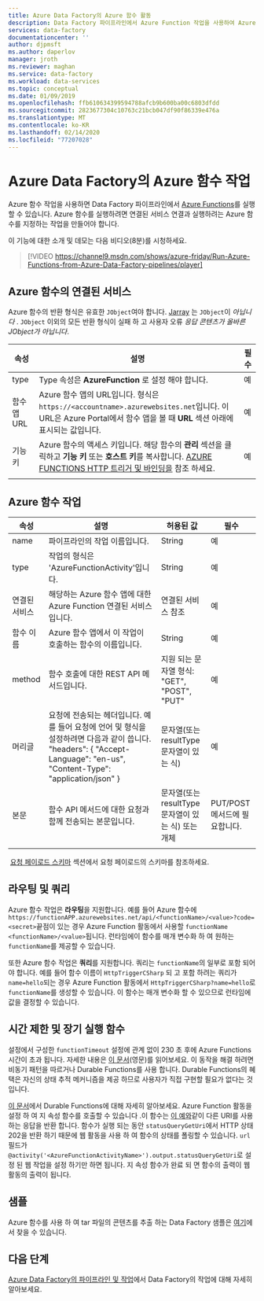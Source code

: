 ```yaml
---
title: Azure Data Factory의 Azure 함수 활동
description: Data Factory 파이프라인에서 Azure Function 작업을 사용하여 Azure 함수를 실행하는 방법 알아보기
services: data-factory
documentationcenter: ''
author: djpmsft
ms.author: daperlov
manager: jroth
ms.reviewer: maghan
ms.service: data-factory
ms.workload: data-services
ms.topic: conceptual
ms.date: 01/09/2019
ms.openlocfilehash: ffb610634399594788afcb9b600ba00c6803dfdd
ms.sourcegitcommit: 2823677304c10763c21bcb047df90f86339e476a
ms.translationtype: MT
ms.contentlocale: ko-KR
ms.lasthandoff: 02/14/2020
ms.locfileid: "77207028"
---
```

# <a name="azure-function-activity-in-azure-data-factory"></a>Azure Data Factory의 Azure 함수 작업

Azure 함수 작업을 사용하면 Data Factory 파이프라인에서 [Azure Functions](../azure-functions/functions-overview.md)를 실행할 수 있습니다. Azure 함수를 실행하려면 연결된 서비스 연결과 실행하려는 Azure 함수를 지정하는 작업을 만들어야 합니다.

이 기능에 대한 소개 및 데모는 다음 비디오(8분)를 시청하세요.

> [!VIDEO https://channel9.msdn.com/shows/azure-friday/Run-Azure-Functions-from-Azure-Data-Factory-pipelines/player]

## <a name="azure-function-linked-service"></a>Azure 함수의 연결된 서비스

Azure 함수의 반환 형식은 유효한 `JObject`여야 합니다. [Jarray](https://www.newtonsoft.com/json/help/html/T_Newtonsoft_Json_Linq_JArray.htm) 는 `JObject`이 *아닙니다* . `JObject` 이외의 모든 반환 형식이 실패 하 고 사용자 오류 *응답 콘텐츠가 올바른 JObject가 아닙니다*.

| **속성** | **설명** | **필수** |
| --- | --- | --- |
| type   | Type 속성은 **AzureFunction** 로 설정 해야 합니다. | 예 |
| 함수 앱 URL | Azure 함수 앱의 URL입니다. 형식은 `https://<accountname>.azurewebsites.net`입니다. 이 URL은 Azure Portal에서 함수 앱을 볼 때 **URL** 섹션 아래에 표시되는 값입니다.  | 예 |
| 기능 키 | Azure 함수의 액세스 키입니다. 해당 함수의 **관리** 섹션을 클릭하고 **기능 키** 또는 **호스트 키**를 복사합니다. [AZURE FUNCTIONS HTTP 트리거 및 바인딩을](../azure-functions/functions-bindings-http-webhook-trigger.md#authorization-keys) 참조 하세요. | 예 |
|   |   |   |

## <a name="azure-function-activity"></a>Azure 함수 작업

| **속성**  | **설명** | **허용된 값** | **필수** |
| --- | --- | --- | --- |
| name  | 파이프라인의 작업 이름입니다.  | String | 예 |
| type  | 작업의 형식은 'AzureFunctionActivity'입니다. | String | 예 |
| 연결된 서비스 | 해당하는 Azure 함수 앱에 대한 Azure Function 연결된 서비스입니다.  | 연결된 서비스 참조 | 예 |
| 함수 이름  | Azure 함수 앱에서 이 작업이 호출하는 함수의 이름입니다. | String | 예 |
| method  | 함수 호출에 대한 REST API 메서드입니다. | 지원 되는 문자열 형식: "GET", "POST", "PUT"   | 예 |
| 머리글  | 요청에 전송되는 헤더입니다. 예를 들어 요청에 언어 및 형식을 설정하려면 다음과 같이 씁니다. "headers": { "Accept-Language": "en-us", "Content-Type": "application/json" } | 문자열(또는 resultType 문자열이 있는 식) | 예 |
| 본문  | 함수 API 메서드에 대한 요청과 함께 전송되는 본문입니다.  | 문자열(또는 resultType 문자열이 있는 식) 또는 개체   | PUT/POST 메서드에 필요합니다. |
|   |   |   | |

 [요청 페이로드 스키마](control-flow-web-activity.md#request-payload-schema) 섹션에서 요청 페이로드의 스키마를 참조하세요.

## <a name="routing-and-queries"></a>라우팅 및 쿼리

Azure 함수 작업은 **라우팅**을 지원합니다. 예를 들어 Azure 함수에 `https://functionAPP.azurewebsites.net/api/<functionName>/<value>?code=<secret>`끝점이 있는 경우 Azure Function 활동에서 사용할 `functionName` `<functionName>/<value>`됩니다. 런타임에이 함수를 매개 변수화 하 여 원하는 `functionName`를 제공할 수 있습니다.

또한 Azure 함수 작업은 **쿼리**를 지원합니다. 쿼리는 `functionName`의 일부로 포함 되어야 합니다. 예를 들어 함수 이름이 `HttpTriggerCSharp` 되 고 포함 하려는 쿼리가 `name=hello`되는 경우 Azure Function 활동에서 `HttpTriggerCSharp?name=hello`로 `functionName`를 생성할 수 있습니다. 이 함수는 매개 변수화 할 수 있으므로 런타임에 값을 결정할 수 있습니다.

## <a name="timeout-and-long-running-functions"></a>시간 제한 및 장기 실행 함수

설정에서 구성한 `functionTimeout` 설정에 관계 없이 230 초 후에 Azure Functions 시간이 초과 됩니다. 자세한 내용은 [이 문서](../azure-functions/functions-versions.md#timeout)(영문)를 읽어보세요. 이 동작을 해결 하려면 비동기 패턴을 따르거나 Durable Functions를 사용 합니다. Durable Functions의 혜택은 자신의 상태 추적 메커니즘을 제공 하므로 사용자가 직접 구현할 필요가 없다는 것입니다.

[이 문서](../azure-functions/durable/durable-functions-overview.md)에서 Durable Functions에 대해 자세히 알아보세요. Azure Function 활동을 설정 하 여 지 속성 함수를 호출할 수 있습니다 .이 함수는 [이 예와](../azure-functions/durable/durable-functions-http-features.md#http-api-url-discovery)같이 다른 URI를 사용 하는 응답을 반환 합니다. 함수가 실행 되는 동안 `statusQueryGetUri`에서 HTTP 상태 202을 반환 하기 때문에 웹 활동을 사용 하 여 함수의 상태를 폴링할 수 있습니다. `url` 필드가 `@activity('<AzureFunctionActivityName>').output.statusQueryGetUri`로 설정 된 웹 작업을 설정 하기만 하면 됩니다. 지 속성 함수가 완료 되 면 함수의 출력이 웹 활동의 출력이 됩니다.


## <a name="sample"></a>샘플

Azure 함수를 사용 하 여 tar 파일의 콘텐츠를 추출 하는 Data Factory 샘플은 [여기](https://github.com/Azure/Azure-DataFactory/tree/master/SamplesV2/UntarAzureFilesWithAzureFunction)에서 찾을 수 있습니다.

## <a name="next-steps"></a>다음 단계

[Azure Data Factory의 파이프라인 및 작업](concepts-pipelines-activities.md)에서 Data Factory의 작업에 대해 자세히 알아보세요.
